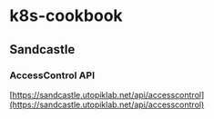 # k8s-cookbook
## Sandcastle
### AccessControl API
[https://sandcastle.utopiklab.net/api/accesscontrol](https://sandcastle.utopiklab.net/api/accesscontrol)

